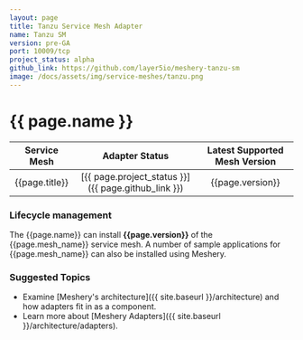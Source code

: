 ```yaml
---
layout: page
title: Tanzu Service Mesh Adapter
name: Tanzu SM
version: pre-GA
port: 10009/tcp
project_status: alpha
github_link: https://github.com/layer5io/meshery-tanzu-sm
image: /docs/assets/img/service-meshes/tanzu.png
---
```

# {{ page.name }}

| Service Mesh   | Adapter Status | Latest Supported Mesh Version |
| :------------: | :------------:   | :------------:              |
| {{page.title}} | [{{ page.project_status }}]({{ page.github_link }}) | {{page.version}}  |

### Lifecycle management

The {{page.name}} can install **{{page.version}}** of the {{page.mesh_name}} service mesh. A number of sample applications for {{page.mesh_name}} can also be installed using Meshery.

### Suggested Topics

- Examine [Meshery's architecture]({{ site.baseurl }}/architecture) and how adapters fit in as a component.
- Learn more about [Meshery Adapters]({{ site.baseurl }}/architecture/adapters).
